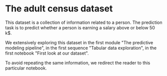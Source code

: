 # The adult census dataset

This dataset is a collection of information related to a person. The prediction
task is to predict whether a person is earning a salary above or below 50 k$.

We extensively exploring this dataset in the first module "The predictive
modeling pipeline", in the first sequence "Tabular data exploration", in the
first notebook "First look at our dataset".

To avoid repeating the same information, we redirect the reader to this
particular notebook.
